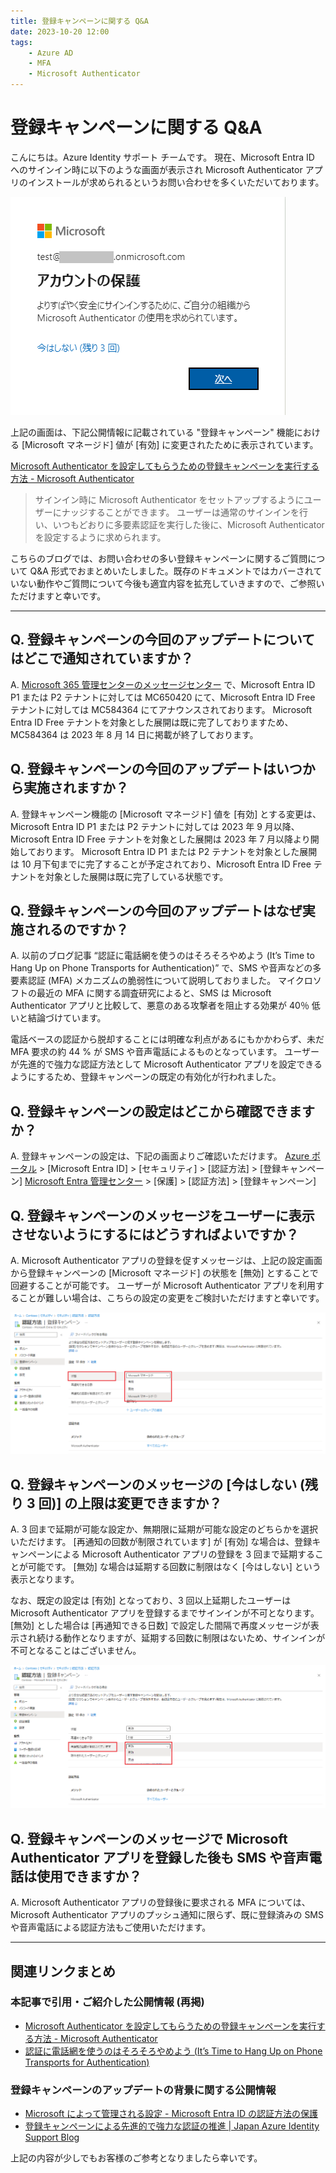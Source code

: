 ```yaml
---
title: 登録キャンペーンに関する Q&A
date: 2023-10-20 12:00
tags:
    - Azure AD
    - MFA
    - Microsoft Authenticator
---
```


# 登録キャンペーンに関する Q&A

こんにちは。Azure Identity サポート チームです。
現在、Microsoft Entra ID へのサインイン時に以下のような画面が表示され Microsoft Authenticator アプリのインストールが求められるというお問い合わせを多くいただいております。

![登録キャンペーンのメッセージ](./registration-campaign-qanda/registration-campaign-qanda1.png)

上記の画面は、下記公開情報に記載されている "登録キャンペーン" 機能における [Microsoft マネージド] 値が [有効] に変更されたために表示されています。

[Microsoft Authenticator を設定してもらうための登録キャンペーンを実行する方法 - Microsoft Authenticator](https://learn.microsoft.com/ja-jp/azure/active-directory/authentication/how-to-mfa-registration-campaign)
> サインイン時に Microsoft Authenticator をセットアップするようにユーザーにナッジすることができます。 ユーザーは通常のサインインを行い、いつもどおりに多要素認証を実行した後に、Microsoft Authenticator を設定するように求められます。

こちらのブログでは、お問い合わせの多い登録キャンペーンに関するご質問について Q&A 形式でおまとめいたしました。既存のドキュメントではカバーされていない動作やご質問について今後も適宜内容を拡充していきますので、ご参照いただけますと幸いです。

---

## Q. 登録キャンペーンの今回のアップデートについてはどこで通知されていますか？

A. [Microsoft 365 管理センターのメッセージセンター](https://go.microsoft.com/fwlink/p/?linkid=2070717) で、Microsoft Entra ID P1 または P2 テナントに対しては MC650420 にて、Microsoft Entra ID Free テナントに対しては MC584364 にてアナウンスされております。
Microsoft Entra ID Free テナントを対象とした展開は既に完了しておりますため、MC584364 は 2023 年 8 月 14 日に掲載が終了しております。

## Q. 登録キャンペーンの今回のアップデートはいつから実施されますか？

A. 登録キャンペーン機能の [Microsoft マネージド] 値を [有効] とする変更は、Microsoft Entra ID P1 または P2 テナントに対しては 2023 年 9 月以降、Microsoft Entra ID Free テナントを対象とした展開は 2023 年 7 月以降より開始しております。
Microsoft Entra ID P1 または P2 テナントを対象とした展開は 10 月下旬までに完了することが予定されており、Microsoft Entra ID Free テナントを対象とした展開は既に完了している状態です。

## Q. 登録キャンペーンの今回のアップデートはなぜ実施されるのですか？

A. 以前のブログ記事 “認証に電話網を使うのはそろそろやめよう (It’s Time to Hang Up on Phone Transports for Authentication)” で、SMS や音声などの多要素認証 (MFA) メカニズムの脆弱性について説明しておりました。
マイクロソフトの最近の MFA に関する調査研究によると、SMS は Microsoft Authenticator アプリと比較して、悪意のある攻撃者を阻止する効果が 40％ 低いと結論づけています。

電話ベースの認証から脱却することには明確な利点があるにもかかわらず、未だ MFA 要求の約 44 % が SMS や音声電話によるものとなっています。
ユーザーが先進的で強力な認証方法として Microsoft Authenticator アプリを設定できるようにするため、登録キャンペーンの既定の有効化が行われました。

## Q. 登録キャンペーンの設定はどこから確認できますか？

A. 登録キャンペーンの設定は、下記の画面よりご確認いただけます。
[Azure ポータル](https://portal.azure.com) > [Microsoft Entra ID] > [セキュリティ] > [認証方法] > [登録キャンペーン]
[Microsoft Entra 管理センター](https://entra.microsoft.com) > [保護] > [認証方法] > [登録キャンペーン]

## Q. 登録キャンペーンのメッセージをユーザーに表示させないようにするにはどうすればよいですか？

A. Microsoft Authenticator アプリの登録を促すメッセージは、上記の設定画面から登録キャンペーンの [Microsoft マネージド] の状態を [無効] とすることで回避することが可能です。
ユーザーが Microsoft Authenticator アプリを利用することが難しい場合は、こちらの設定の変更をご検討いただけますと幸いです。

![登録キャンペーンの [状態] を変更する画面](./registration-campaign-qanda/registration-campaign-qanda2.png)

## Q. 登録キャンペーンのメッセージの [今はしない (残り 3 回)] の上限は変更できますか？

A. 3 回まで延期が可能な設定か、無期限に延期が可能な設定のどちらかを選択いただけます。
[再通知の回数が制限されています] が [有効] な場合は、登録キャンペーンによる Microsoft Authenticator アプリの登録を 3 回まで延期することが可能です。
[無効] な場合は延期する回数に制限はなく [今はしない] という表示となります。

なお、既定の設定は [有効] となっており、3 回以上延期したユーザーは Microsoft Authenticator アプリを登録するまでサインインが不可となります。
[無効] とした場合は [再通知できる日数] で設定した間隔で再度メッセージが表示され続ける動作となりますが、延期する回数に制限はないため、サインインが不可となることはございません。

![登録キャンペーンの [再通知の回数が制限されています] を変更する画面](./registration-campaign-qanda/registration-campaign-qanda3.png)

## Q. 登録キャンペーンのメッセージで Microsoft Authenticator アプリを登録した後も SMS や音声電話は使用できますか？

A. Microsoft Authenticator アプリの登録後に要求される MFA については、Microsoft Authenticator アプリのプッシュ通知に限らず、既に登録済みの SMS や音声電話による認証方法もご使用いただけます。

---

## 関連リンクまとめ
### 本記事で引用・ご紹介した公開情報 (再掲)
- [Microsoft Authenticator を設定してもらうための登録キャンペーンを実行する方法 - Microsoft Authenticator](https://learn.microsoft.com/ja-jp/azure/active-directory/authentication/how-to-mfa-registration-campaign)
- [認証に電話網を使うのはそろそろやめよう (It’s Time to Hang Up on Phone Transports for Authentication)](https://techcommunity.microsoft.com/t5/microsoft-entra-azure-ad-blog/it-s-time-to-hang-up-on-phone-transports-for-authentication/ba-p/1751752)


### 登録キャンペーンのアップデートの背景に関する公開情報
- [Microsoft によって管理される設定 - Microsoft Entra ID の認証方法の保護](https://learn.microsoft.com/ja-jp/azure/active-directory/authentication/concept-authentication-default-enablement#microsoft-managed-settings)
- [登録キャンペーンによる先進的で強力な認証の推進 | Japan Azure Identity Support Blog](https://jpazureid.github.io/blog/azure-active-directory/advancing-modern-strong-authentication/)

上記の内容が少しでもお客様のご参考となりましたら幸いです。

